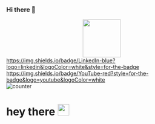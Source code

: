 ### Hi there 👋

<!--
**akshattdahiya/akshattdahiya** is a ✨ _special_ ✨ repository because its `README.md` (this file) appears on your GitHub profile.

Here are some ideas to get you started:

- 🔭 I’m currently working on ...
- 🌱 I’m currently learning ...
- 👯 I’m looking to collaborate on ...
- 🤔 I’m looking for help with ...
- 💬 Ask me about ...
- 📫 How to reach me: ...
- 😄 Pronouns: ...
- ⚡ Fun fact: ...
-->

<div id="header" align="center">
  <img src="https://media.giphy.com/media/VTtANKl0beDFQRLDTh/giphy.gif" width="100"/>
</div>
<div id="badges">
  <a href="https://www.linkedin.com/in/akshatt-d-2051a6253/">https://img.shields.io/badge/LinkedIn-blue?logo=linkedin&logoColor=white&style=for-the-badge</a>
  <a href="https://www.youtube.com/@alphaesports_games">https://img.shields.io/badge/YouTube-red?style=for-the-badge&logo=youtube&logoColor=white</a>
</div>
<img src="https://komarev.com/ghpvc/?username=akshattdahiya&style=flat-square&color=blue" alt="counter"/>
<h1>
  hey there
  <img src="https://media.giphy.com/media/hvRJCLFzcasrR4ia7z/giphy.gif" width="30px"/>
</h1>
